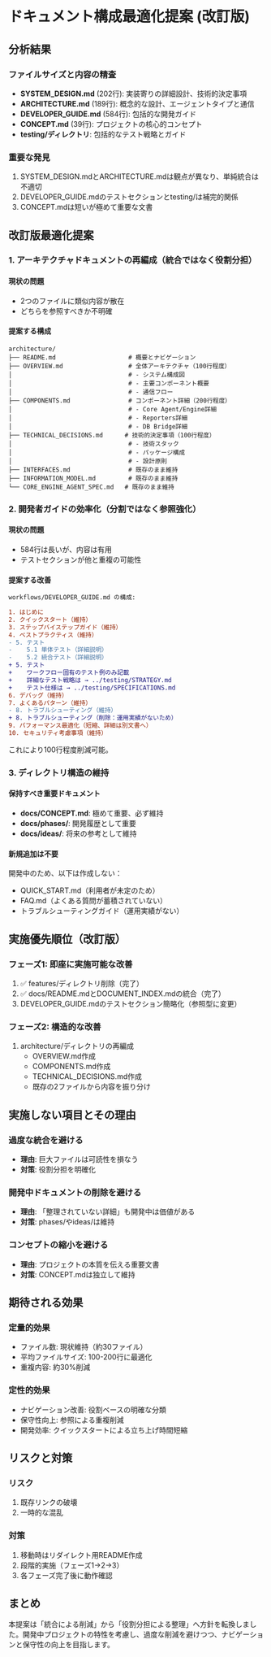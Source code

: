 # ドキュメント構成最適化提案 (改訂版)

## 分析結果

### ファイルサイズと内容の精査

- **SYSTEM_DESIGN.md** (202行): 実装寄りの詳細設計、技術的決定事項
- **ARCHITECTURE.md** (189行): 概念的な設計、エージェントタイプと通信
- **DEVELOPER_GUIDE.md** (584行): 包括的な開発ガイド
- **CONCEPT.md** (39行): プロジェクトの核心的コンセプト
- **testing/ディレクトリ**: 包括的なテスト戦略とガイド

### 重要な発見

1. SYSTEM_DESIGN.mdとARCHITECTURE.mdは観点が異なり、単純統合は不適切
2. DEVELOPER_GUIDE.mdのテストセクションとtesting/は補完的関係
3. CONCEPT.mdは短いが極めて重要な文書

## 改訂版最適化提案

### 1. アーキテクチャドキュメントの再編成（統合ではなく役割分担）

#### 現状の問題

- 2つのファイルに類似内容が散在
- どちらを参照すべきか不明確

#### 提案する構成

```
architecture/
├── README.md                    # 概要とナビゲーション
├── OVERVIEW.md                  # 全体アーキテクチャ（100行程度）
│                                # - システム構成図
│                                # - 主要コンポーネント概要
│                                # - 通信フロー
├── COMPONENTS.md                # コンポーネント詳細（200行程度）
│                                # - Core Agent/Engine詳細
│                                # - Reporters詳細
│                                # - DB Bridge詳細
├── TECHNICAL_DECISIONS.md      # 技術的決定事項（100行程度）
│                                # - 技術スタック
│                                # - パッケージ構成
│                                # - 設計原則
├── INTERFACES.md                # 既存のまま維持
├── INFORMATION_MODEL.md         # 既存のまま維持
└── CORE_ENGINE_AGENT_SPEC.md   # 既存のまま維持
```

### 2. 開発者ガイドの効率化（分割ではなく参照強化）

#### 現状の問題

- 584行は長いが、内容は有用
- テストセクションが他と重複の可能性

#### 提案する改善

```diff
workflows/DEVELOPER_GUIDE.md の構成:

1. はじめに
2. クイックスタート（維持）
3. ステップバイステップガイド（維持）
4. ベストプラクティス（維持）
- 5. テスト
-    5.1 単体テスト（詳細説明）
-    5.2 統合テスト（詳細説明）
+ 5. テスト
+    ワークフロー固有のテスト例のみ記載
+    詳細なテスト戦略は → ../testing/STRATEGY.md
+    テスト仕様は → ../testing/SPECIFICATIONS.md
6. デバッグ（維持）
7. よくあるパターン（維持）
- 8. トラブルシューティング（維持）
+ 8. トラブルシューティング（削除：運用実績がないため）
9. パフォーマンス最適化（短縮、詳細は別文書へ）
10. セキュリティ考慮事項（維持）
```

これにより100行程度削減可能。

### 3. ディレクトリ構造の維持

#### 保持すべき重要ドキュメント

- **docs/CONCEPT.md**: 極めて重要、必ず維持
- **docs/phases/**: 開発履歴として重要
- **docs/ideas/**: 将来の参考として維持

#### 新規追加は不要

開発中のため、以下は作成しない：

- QUICK_START.md（利用者が未定のため）
- FAQ.md（よくある質問が蓄積されていない）
- トラブルシューティングガイド（運用実績がない）

## 実施優先順位（改訂版）

### フェーズ1: 即座に実施可能な改善

1. ✅ features/ディレクトリ削除（完了）
2. ✅ docs/README.mdとDOCUMENT_INDEX.mdの統合（完了）
3. DEVELOPER_GUIDE.mdのテストセクション簡略化（参照型に変更）

### フェーズ2: 構造的な改善

1. architecture/ディレクトリの再編成
   - OVERVIEW.md作成
   - COMPONENTS.md作成
   - TECHNICAL_DECISIONS.md作成
   - 既存の2ファイルから内容を振り分け

## 実施しない項目とその理由

### 過度な統合を避ける

- **理由**: 巨大ファイルは可読性を損なう
- **対策**: 役割分担を明確化

### 開発中ドキュメントの削除を避ける

- **理由**: 「整理されていない詳細」も開発中は価値がある
- **対策**: phases/やideas/は維持

### コンセプトの縮小を避ける

- **理由**: プロジェクトの本質を伝える重要文書
- **対策**: CONCEPT.mdは独立して維持

## 期待される効果

### 定量的効果

- ファイル数: 現状維持（約30ファイル）
- 平均ファイルサイズ: 100-200行に最適化
- 重複内容: 約30%削減

### 定性的効果

- ナビゲーション改善: 役割ベースの明確な分類
- 保守性向上: 参照による重複削減
- 開発効率: クイックスタートによる立ち上げ時間短縮

## リスクと対策

### リスク

1. 既存リンクの破壊
2. 一時的な混乱

### 対策

1. 移動時はリダイレクト用README作成
2. 段階的実施（フェーズ1→2→3）
3. 各フェーズ完了後に動作確認

## まとめ

本提案は「統合による削減」から「役割分担による整理」へ方針を転換しました。開発中プロジェクトの特性を考慮し、過度な削減を避けつつ、ナビゲーションと保守性の向上を目指します。
